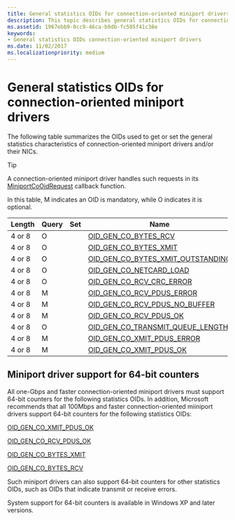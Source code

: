 ```yaml
---
title: General statistics OIDs for connection-oriented miniport drivers
description: This topic describes general statistics OIDs for connection-oriented objects.
ms.assetid: 1967ebb9-0cc9-46ca-b9db-fc505f41c38e
keywords:
- General statistics OIDs connection-oriented miniport drivers
ms.date: 11/02/2017
ms.localizationpriority: medium
---
```


# General statistics OIDs for connection-oriented miniport drivers

The following table summarizes the OIDs used to get or set the general statistics characteristics of connection-oriented miniport drivers and/or their NICs.

> [!TIP] 
> A connection-oriented miniport driver handles such requests in its [MiniportCoOidRequest](https://docs.microsoft.com/windows-hardware/drivers/ddi/content/ndis/nc-ndis-miniport_co_oid_request) callback function.

In this table, M indicates an OID is mandatory, while O indicates it is optional.

| Length | Query | Set | Name |
| --- | --- | --- | --- |
| 4 or 8 | O |   | [OID_GEN_CO_BYTES_RCV](oid-gen-co-bytes-rcv.md) |
| 4 or 8 | O |   | [OID_GEN_CO_BYTES_XMIT](oid-gen-co-bytes-xmit.md) |
| 4 or 8 | O |   | [OID_GEN_CO_BYTES_XMIT_OUTSTANDING](oid-gen-co-bytes-xmit-outstanding.md) |
| 4 or 8 | O |   | [OID_GEN_CO_NETCARD_LOAD](oid-gen-co-netcard-load.md) |
| 4 or 8 | O |   | [OID_GEN_CO_RCV_CRC_ERROR](oid-gen-co-rcv-crc-error.md) |
| 4 or 8 | M |   | [OID_GEN_CO_RCV_PDUS_ERROR](oid-gen-co-rcv-pdus-error.md) |
| 4 or 8 | M |   | [OID_GEN_CO_RCV_PDUS_NO_BUFFER](oid-gen-co-rcv-pdus-no-buffer.md) |
| 4 or 8 | M |   | [OID_GEN_CO_RCV_PDUS_OK](oid-gen-co-rcv-pdus-ok.md) |
| 4 or 8 | O |   | [OID_GEN_CO_TRANSMIT_QUEUE_LENGTH](oid-gen-co-transmit-queue-length.md) |
| 4 or 8 | M |   | [OID_GEN_CO_XMIT_PDUS_ERROR](oid-gen-co-xmit-pdus-error.md) |
| 4 or 8 | M |   | [OID_GEN_CO_XMIT_PDUS_OK](oid-gen-co-xmit-pdus-ok.md) |

## Miniport driver support for 64-bit counters

All one-Gbps and faster connection-oriented miniport drivers must support 64-bit counters for the following statistics OIDs. In addition, Microsoft recommends that all 100Mbps and faster connection-oriented miiniport drivers support 64-bit counters for the following statistics OIDs:

[OID_GEN_CO_XMIT_PDUS_OK](oid-gen-co-xmit-pdus-ok.md)

[OID_GEN_CO_RCV_PDUS_OK](oid-gen-co-rcv-pdus-ok.md)

[OID_GEN_CO_BYTES_XMIT](oid-gen-co-bytes-xmit.md)

[OID_GEN_CO_BYTES_RCV](oid-gen-co-bytes-rcv.md)

Such miniport drivers can also support 64-bit counters for other statistics OIDs, such as OIDs that indicate transmit or receive errors.

System support for 64-bit counters is available in Windows XP and later versions.

